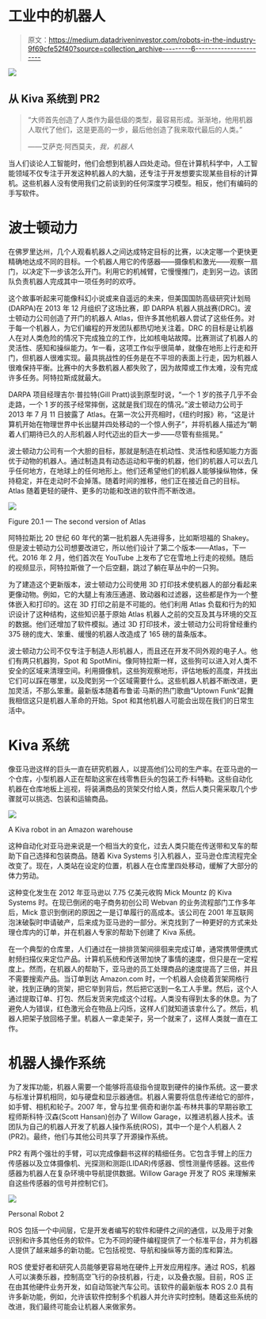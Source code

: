 # 工业中的机器人

> 原文：<https://medium.datadriveninvestor.com/robots-in-the-industry-9f69cfe52f40?source=collection_archive---------6----------------------->

![](img/485054cc93c85544ac907ab9315a4ed9.png)

## 从 Kiva 系统到 PR2

> “大师首先创造了人类作为最低级的类型，最容易形成。渐渐地，他用机器人取代了他们，这是更高的一步，最后他创造了我来取代最后的人类。”
> 
> ——艾萨克·阿西莫夫，*我，机器人*

当人们谈论人工智能时，他们会想到机器人四处走动。但在计算机科学中，人工智能领域不仅专注于开发这种机器人的大脑，还专注于开发想要实现某些目标的计算机。这些机器人没有使用我们之前谈到的任何深度学习模型。相反，他们有编码的手写软件。

# **波士顿动力**

在佛罗里达州，几个人观看机器人之间达成特定目标的比赛，以决定哪一个更快更精确地达成不同的目标。一个机器人用它的传感器——摄像机和激光——观察一扇门，以决定下一步该怎么开门。利用它的机械臂，它慢慢推门，走到另一边。该团队负责机器人完成其中一项任务时的欢呼。

这个故事听起来可能像科幻小说或来自遥远的未来，但美国国防高级研究计划局(DARPA)在 2013 年 12 月组织了这场比赛，即 DARPA 机器人挑战赛(DRC)。波士顿动力公司创造了开门的机器人 Atlas，但许多其他机器人尝试了这些任务。对于每一个机器人，为它们编程的开发团队都热切地关注着。DRC 的目标是让机器人在对人类危险的情况下完成独立的工作，比如核电站故障。比赛测试了机器人的灵活性、感知和操纵能力。乍一看，这项工作似乎很简单，就像在地形上行走和开门，但机器人很难实现。最具挑战性的任务是在不平坦的表面上行走，因为机器人很难保持平衡。比赛中的大多数机器人都失败了，因为故障或工作太难，没有完成许多任务。阿特拉斯成就最大。

DARPA 项目经理吉尔·普拉特(Gill Pratt)谈到原型时说，“一个 1 岁的孩子几乎不会走路，一个 1 岁的孩子经常摔倒，这就是我们现在的情况。”波士顿动力公司于 2013 年 7 月 11 日披露了 Atlas。在第一次公开亮相时，《纽约时报》称，“这是计算机开始在物理世界中长出腿并四处移动的一个惊人例子”，并将机器人描述为“朝着人们期待已久的人形机器人时代迈出的巨大一步——尽管有些摇晃。”

波士顿动力公司有一个大胆的目标，那就是制造在机动性、灵活性和感知能力方面优于动物的机器人。通过制造具有动态运动和平衡的机器，他们的机器人可以去几乎任何地方，在地球上的任何地形上。他们还希望他们的机器人能够操纵物体，保持稳定，并在走动时不会掉落。随着时间的推移，他们正在接近自己的目标。Atlas 随着更轻的硬件、更多的功能和改进的软件而不断改进。

![](img/10fedb3b825e12af8b4dfb886035d783.png)

Figure 20.1 — The second version of Atlas

阿特拉斯比 20 世纪 60 年代的第一批机器人先进得多，比如斯坦福的 Shakey。但是波士顿动力公司想要改进它，所以他们设计了第二个版本——Atlas，下一代。2016 年 2 月，他们首次在 YouTube 上发布了它在雪地上行走的视频。随后的视频显示，阿特拉斯做了一个后空翻，跳过了躺在草丛中的一只狗。

为了建造这个更新版本，波士顿动力公司使用 3D 打印技术使机器人的部分看起来更像动物。例如，它的大腿上有液压通道、致动器和过滤器，这些都是作为一个整体嵌入和打印的。这在 3D 打印之前是不可能的。他们利用 Atlas 负载和行为的知识设计了这种结构，这些知识基于原始 Atlas 机器人之前的交互及其与环境的交互的数据。他们还增加了软件模拟。通过 3D 打印技术，波士顿动力公司将曾经重约 375 磅的庞大、笨重、缓慢的机器人改造成了 165 磅的苗条版本。

波士顿动力公司不仅专注于制造人形机器人，而且还在开发不同外观的电子人。他们有两只机器狗，Spot 和 SpotMini。像阿特拉斯一样，这些狗可以进入对人类不安全的区域来清理空间。利用摄像机，这些狗观察地形，评估地板的高度，并找出它们可以踩在哪里，以及爬到另一个区域需要什么。这些机器人机器不断改进，更加灵活，不那么笨重。最新版本随着布鲁诺·马斯的热门歌曲“Uptown Funk”起舞我相信这只是机器人革命的开始。Spot 和其他机器人可能会出现在我们的日常生活中。

# **Kiva 系统**

像亚马逊这样的巨头一直在研究机器人，以提高他们公司的生产率。在亚马逊的一个仓库，小型机器人正在帮助这家在线零售巨头的包装工乔·科特勒。这些自动化机器在仓库地板上巡视，将装满商品的货架交付给人类，然后人类只需采取几个步骤就可以挑选、包装和运输商品。

![](img/c7a584ae30c7f4a9da682fea7cc57ba0.png)

A Kiva robot in an Amazon warehouse

这种自动化对亚马逊来说是一个相当大的变化，过去人类只能在传送带和叉车的帮助下自己选择和包装商品。随着 Kiva Systems 引入机器人，亚马逊仓库流程完全改变了。现在，人类站在设定的位置，机器人在仓库里四处移动，缓解了大部分的体力劳动。

这种变化发生在 2012 年亚马逊以 7.75 亿美元收购 Mick Mountz 的 Kiva Systems 时。在现已倒闭的电子商务初创公司 Webvan 的业务流程部门工作多年后，Mick 意识到倒闭的原因之一是订单履行的高成本。该公司在 2001 年互联网泡沫破裂时申请破产，后来成为亚马逊的一部分。米克找到了一种更好的方式来处理仓库内的订单，并在机器人专家的帮助下创建了 Kiva 系统。

在一个典型的仓库里，人们通过在一排排货架间徘徊来完成订单，通常携带便携式射频扫描仪来定位产品。计算机系统和传送带加快了事情的速度，但只是在一定程度上。然而，在机器人的帮助下，亚马逊的员工处理商品的速度提高了三倍，并且不需要搜索产品。当订单到达 Amazon.com 时，一个机器人会绕着货架网格行驶，找到正确的货架，把它举到背后，然后把它送到一名工人手里。然后，这个人通过提取订单、打包、然后发货来完成这个过程。人类没有得到太多的休息。为了避免人为错误，红色激光会在物品上闪烁，这样人们就知道该拿什么了。然后，机器人把架子放回格子里。机器人一拿走架子，另一个就来了，这样人类就一直在工作。

# **机器人操作系统**

为了发挥功能，机器人需要一个能够将高级指令提取到硬件的操作系统。这一要求与标准计算机相同，如与硬盘和显示器通信。机器人需要将信息传递给它的部件，如手臂、相机和轮子。2007 年，曾与拉里·佩奇和谢尔盖·布林共事的早期谷歌工程师斯科特·汉森(Scott Hansan)创办了 Willow Garage，以推进机器人技术。该团队为自己的机器人开发了机器人操作系统(ROS)，其中一个是个人机器人 2 (PR2)。最终，他们与其他公司共享了开源操作系统。

PR2 有两个强壮的手臂，可以完成像翻书这样的精细任务。它包含手臂上的压力传感器以及立体摄像机、光探测和测距(LIDAR)传感器、惯性测量传感器。这些传感器为机器人在复杂环境中导航提供数据。Willow Garage 开发了 ROS 来理解来自这些传感器的信号并控制它们。

![](img/2999c6bb9b1961f605f9e597fdb53ffd.png)

Personal Robot 2

ROS 包括一个中间层，它是开发者编写的软件和硬件之间的通信，以及用于对象识别和许多其他任务的软件。它为不同的硬件编程提供了一个标准平台，并为机器人提供了越来越多的新功能。它包括视觉、导航和操纵等方面的库和算法。

ROS 使爱好者和研究人员能够更容易地在硬件上开发应用程序。通过 ROS，机器人可以演奏乐器，控制高空飞行的杂技机器，行走，以及叠衣服。目前，ROS 正在由其他硬件业务开发，如自动驾驶汽车公司。该软件的最新版本 ROS 2.0 具有许多新功能，例如，允许该软件控制多个机器人并允许实时控制。随着这些系统的改进，我们最终可能会让机器人来做家务。